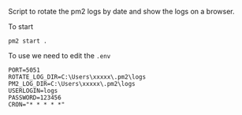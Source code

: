 Script to rotate the pm2 logs by date and show the logs on a browser.

To start

`pm2 start .`

To use we need to edit the `.env`

```
PORT=5051
ROTATE_LOG_DIR=C:\Users\xxxxx\.pm2\logs
PM2_LOG_DIR=C:\Users\xxxxx\.pm2\logs
USERLOGIN=logs
PASSWORD=123456
CRON="* * * * *"
```

